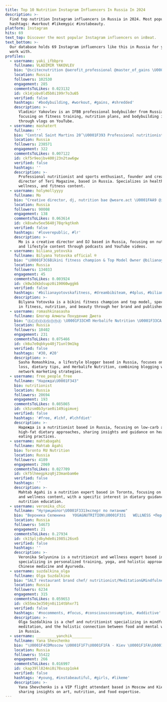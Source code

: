 ```yaml
---
title: Top 10 Nutrition Instagram Influencers In Russia In 2024
description: >-
  Find top nutrition Instagram influencers in Russia in 2024. Most popular
  hashtags: #workout #likemypic #instabeauty.
platform: Instagram
hits: 69
text_top: Discover the most popular Instagram influencers on inBeat.
text_bottom: >-
  Our database holds 69 Instagram influencers like this in Russia for you to
  work with.
profiles:
  - username: yaki_ifbbpro
    fullname: VLADIMIR YAKOVLEV
    bio: "@scitecnutrition @aerofit_professional @master_of_gains \U0001F966 @yaki_nutrition_plan \U0001F969 @yaki_coach @realsteel_official VLOG на YouTube"
    location: Russia
    followers: 102530
    engagement: 285
    commentsToLikes: 0.023132
    id: ck14jobv8ld5b0i199r7o3u65
    verified: false
    hashtags: '#bodybuilding, #workout, #gains, #shredded'
    description: >-
      Vladimir Yakovlev is an IFBB professional bodybuilder from Russia,
      focusing on fitness training, nutrition plans, and bodybuilding insights
      through vlogs on YouTube.
  - username: mashatert
    fullname: ''
    bio: "Central Saint Martins 20’\U0001F393 Professional nutritionist & sports admirer Founder & Creative Director @teri.magazine"
    location: Russia
    followers: 238571
    engagement: 322
    commentsToLikes: 0.007122
    id: ckf5r9eojbv400j23n2taw6gw
    verified: false
    hashtags: ''
    description: >-
      Professional nutritionist and sports enthusiast, founder and creative
      director of Teri Magazine, based in Russia. Specializes in health,
      wellness, and fitness content.
  - username: holymollyyyy
    fullname: Mo
    bio: "Creative director, dj, nutrition bae @weare.act \U0001FAA9 @inside.your.skin «ЭТИ ДВОЕ»- подкаст. Ana Kar - YouTube \U0001F39E️"
    location: Russia
    followers: 90008
    engagement: 138
    commentsToLikes: 0.063614
    id: ck8swhv5ee5640j78qrkgtknh
    verified: false
    hashtags: '#loverepublic, #lr'
    description: >-
      Mo is a creative director and DJ based in Russia, focusing on nutrition
      and lifestyle content through podcasts and YouTube videos.
  - username: biliana_yotovska
    fullname: Bilyana Yotovska official ®️
    bio: "\U0001F3C6Bikini fitness champion & Top Model Owner @bilianayotovska_label @bilianayotovska_cosmetics \U0001F4AA20 years experience in fitness & nutrition \U0001F4DABook writer"
    location: Russia
    followers: 134033
    engagement: 45
    commentsToLikes: 0.003924
    id: ck0w3dkbdsupz0i19060wggk6
    verified: false
    hashtags: '#bilianayotovskafitness, #dreambibiteam, #4plus, #bilianayotovskalabel'
    description: >-
      Bilyana Yotovska is a bikini fitness champion and top model, specializing
      in fitness, nutrition, and beauty through her brand and published works.
  - username: romashkinasasha
    fullname: Блогер Алматы Похудение Диета
    bio: "ⒶⓁⒺⓍⒶⓃⒹⓇⒶ \U0001F33CНП Herbalife Nutrition \U0001F33CА ведь зарекалась «никогдааа»☝️\U0001F602 \U0001F33CСовмещаю блогинг с сетевым \U0001F33CВся инфа в актуальных"
    location: Russia
    followers: 18402
    engagement: 231
    commentsToLikes: 0.075466
    id: ck6u7e0qbkyo40j71unl9m1kg
    verified: false
    hashtags: '#30, #20'
    description: >-
      Sasha Romashkina, a lifestyle blogger based in Russia, focuses on weight
      loss, dietary tips, and Herbalife Nutrition, combining blogging with
      network marketing strategies.
  - username: free_people_free
    fullname: "Надежда\U0001F343"
    bio: nutritionist
    location: Russia
    followers: 20694
    engagement: 193
    commentsToLikes: 0.085865
    id: ck5zsm0b3yrae0i149igimvej
    verified: false
    hashtags: '#free, #lchf, #lchfdiet'
    description: >-
      Надежда is a nutritionist based in Russia, focusing on low-carb and
      high-fat dietary approaches, sharing insights and guidance on healthy
      eating practices.
  - username: mahtabagahi
    fullname: Mahtab Agahi
    bio: Toronto RU Nutrition
    location: Russia
    followers: 4189
    engagement: 2069
    commentsToLikes: 0.027709
    id: ckf5lhmegpkzq0j23manbam6e
    verified: false
    hashtags: ''
    description: >-
      Mahtab Agahi is a nutrition expert based in Toronto, focusing on health
      and wellness content, with a specific interest in dietary guidance and
      nutrition education.
  - username: veronika_chic
    fullname: "Нутрициолог\U0001F331Эксперт по питанию"
    bio: "Вероника Селюнина ⠀ YOGA&NUTRITION\U0001F331 ⠀ WELLNESS •Персональные тренировки •Китайская медицина •Аюрведа ⠀ Консультации\U0001F447\U0001F3FB"
    location: Russia
    followers: 54673
    engagement: 21
    commentsToLikes: 0.27934
    id: ck15pljdbyhde0i1985i26sn5
    verified: false
    hashtags: ''
    description: >-
      Veronika Selyunina is a nutritionist and wellness expert based in Russia,
      specializing in personalized training, yoga, and holistic approaches like
      Chinese medicine and Ayurveda.
  - username: suzdalkina_olga
    fullname: Olga Suzdalkina
    bio: "SALT restaurant brand chef/ nutritionist/Meditation&Mindfulness teacher/The future is in connection between mind and food\U0001F493\U0001F308"
    location: Russia
    followers: 6234
    engagement: 315
    commentsToLikes: 0.059653
    id: ck55mx3e350jn0i114tbhxr71
    verified: false
    hashtags: '#nocomments, #focus, #consciousconsumption, #addictive'
    description: >-
      Olga Suzdalkina is a chef and nutritionist specializing in mindful eating,
      meditation, and the holistic connection between food and mental well-being
      in Russia.
  - username: _________yanchik_________
    fullname: Yana Shevchenko
    bio: "\U0001F4CDMoscow \U0001F1F7\U0001F1FA - Kiev \U0001F1FA\U0001F1E6 VIP flight attendant ✈️ Art painter \U0001F469\U0001F3FC‍\U0001F3A8 Food expert ,nutritionist\U0001F52C"
    location: Russia
    followers: 55422
    engagement: 266
    commentsToLikes: 0.016997
    id: ckap39ll824ni0i78xszp1ok4
    verified: false
    hashtags: '#young, #instabeautiful, #girls, #likeme'
    description: >-
      Yana Shevchenko is a VIP flight attendant based in Moscow and Kiev,
      sharing insights on art, nutrition, and food expertise.
---
```



